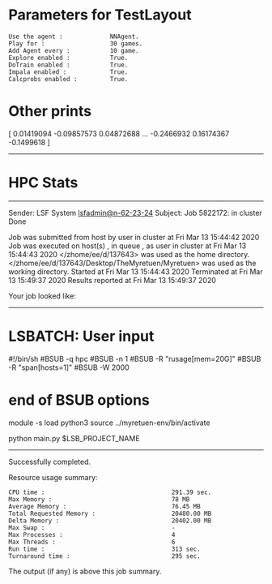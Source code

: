 # Parameters for TestLayout

    Use the agent :             NNAgent.
    Play for :                  30 games.
    Add Agent every :           10 game.
    Explore enabled :           True.
    DoTrain enabled :           True.
    Impala enabled :            True.
    Calcprobs enabled :         True.

# Other prints

[ 0.01419094 -0.09857573  0.04872688 ... -0.2466932   0.16174367
 -0.1499618 ]

---------------------------------------------------------------------------------------------------------------------

# HPC Stats


------------------------------------------------------------
Sender: LSF System <lsfadmin@n-62-23-24>
Subject: Job 5822172: <NNAgent3TestLayout> in cluster <dcc> Done

Job <NNAgent3TestLayout> was submitted from host <n-62-30-7> by user <s183905> in cluster <dcc> at Fri Mar 13 15:44:42 2020
Job was executed on host(s) <n-62-23-24>, in queue <hpc>, as user <s183905> in cluster <dcc> at Fri Mar 13 15:44:43 2020
</zhome/ee/d/137643> was used as the home directory.
</zhome/ee/d/137643/Desktop/TheMyretuen/Myretuen> was used as the working directory.
Started at Fri Mar 13 15:44:43 2020
Terminated at Fri Mar 13 15:49:37 2020
Results reported at Fri Mar 13 15:49:37 2020

Your job looked like:

------------------------------------------------------------
# LSBATCH: User input
#!/bin/sh
#BSUB -q hpc
#BSUB -n 1
#BSUB -R "rusage[mem=20G]"
#BSUB -R "span[hosts=1]"
#BSUB -W 2000
# end of BSUB options

module -s load python3
source ../myretuen-env/bin/activate

python main.py $LSB_PROJECT_NAME


------------------------------------------------------------

Successfully completed.

Resource usage summary:

    CPU time :                                   291.39 sec.
    Max Memory :                                 78 MB
    Average Memory :                             76.45 MB
    Total Requested Memory :                     20480.00 MB
    Delta Memory :                               20402.00 MB
    Max Swap :                                   -
    Max Processes :                              4
    Max Threads :                                6
    Run time :                                   313 sec.
    Turnaround time :                            295 sec.

The output (if any) is above this job summary.

